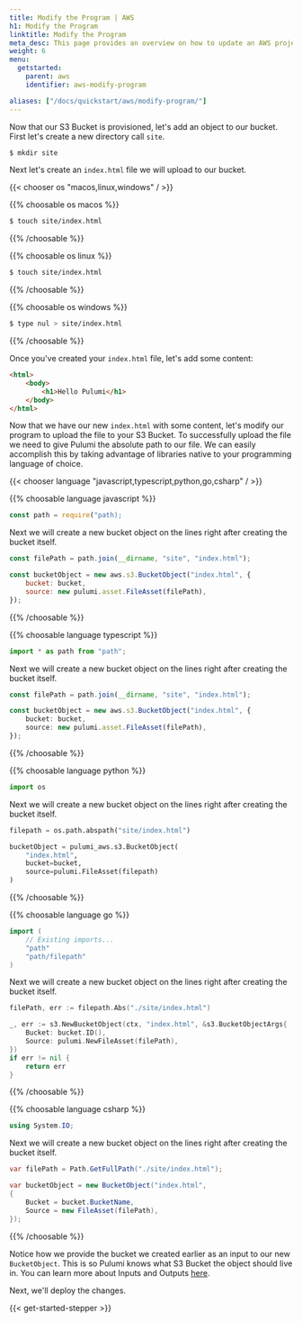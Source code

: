 ```yaml
---
title: Modify the Program | AWS
h1: Modify the Program
linktitle: Modify the Program
meta_desc: This page provides an overview on how to update an AWS project from a Pulumi program.
weight: 6
menu:
  getstarted:
    parent: aws
    identifier: aws-modify-program

aliases: ["/docs/quickstart/aws/modify-program/"]
---
```


Now that our S3 Bucket is provisioned, let's add an object to our bucket. First let's create a new directory call `site`.

```bash
$ mkdir site
```

Next let's create an `index.html` file we will upload to our bucket.

{{< chooser os "macos,linux,windows" / >}}

{{% choosable os macos %}}

```bash
$ touch site/index.html
```

{{% /choosable %}}

{{% choosable os linux %}}

```bash
$ touch site/index.html
```

{{% /choosable %}}

{{% choosable os windows %}}

```bash
$ type nul > site/index.html
```

{{% /choosable %}}

Once you've created your `index.html` file, let's add some content:

```html
<html>
    <body>
        <h1>Hello Pulumi</h1>
    </body>
</html>
```

Now that we have our new `index.html` with some content, let's modify our program to upload the file to your S3 Bucket. To successfully upload the file we need to give Pulumi the absolute path to our file. We can easily accomplish this by taking advantage of libraries native to your programming language of choice.

{{< chooser language "javascript,typescript,python,go,csharp" / >}}

{{% choosable language javascript %}}

```javascript
const path = require("path);
```

Next we will create a new bucket object on the lines right after creating the bucket itself.

```javascript
const filePath = path.join(__dirname, "site", "index.html");

const bucketObject = new aws.s3.BucketObject("index.html", {
    bucket: bucket,
    source: new pulumi.asset.FileAsset(filePath),
});
```

{{% /choosable %}}

{{% choosable language typescript %}}

```typescript
import * as path from "path";
```

Next we will create a new bucket object on the lines right after creating the bucket itself.

```typescript
const filePath = path.join(__dirname, "site", "index.html");

const bucketObject = new aws.s3.BucketObject("index.html", {
    bucket: bucket,
    source: new pulumi.asset.FileAsset(filePath),
});
```

{{% /choosable %}}

{{% choosable language python %}}

```python
import os
```

Next we will create a new bucket object on the lines right after creating the bucket itself.

```python
filepath = os.path.abspath("site/index.html")

bucketObject = pulumi_aws.s3.BucketObject(
    "index.html",
    bucket=bucket,
    source=pulumi.FileAsset(filepath)
)
```

{{% /choosable %}}

{{% choosable language go %}}

```go
import (
    // Existing imports...
    "path"
	"path/filepath"
)
```

Next we will create a new bucket object on the lines right after creating the bucket itself.

```go
filePath, err := filepath.Abs("./site/index.html")

_, err := s3.NewBucketObject(ctx, "index.html", &s3.BucketObjectArgs{
    Bucket: bucket.ID(),
    Source: pulumi.NewFileAsset(filePath),
})
if err != nil {
    return err
}
```

{{% /choosable %}}

{{% choosable language csharp %}}

```csharp
using System.IO;
```

Next we will create a new bucket object on the lines right after creating the bucket itself.

```csharp
var filePath = Path.GetFullPath("./site/index.html");

var bucketObject = new BucketObject("index.html",
{
    Bucket = bucket.BucketName,
    Source = new FileAsset(filePath),
});
```

{{% /choosable %}}

Notice how we provide the bucket we created earlier as an input to our new `BucketObject`. This is so Pulumi knows what S3 Bucket the object should live in. You can learn more about Inputs and Outputs [here](/docs/intro/concepts/programming-model/#outputs).

Next, we'll deploy the changes.

{{< get-started-stepper >}}
